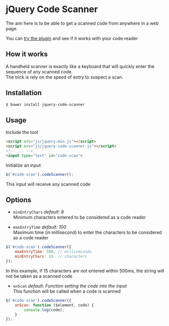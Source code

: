 # jQuery Code Scanner

The aim here is to be able to get a scanned code from anywhere in a web page.

You can [try the plugin](https://cscan.gprod.net) and see if it works with your code reader

## How it works

A handheld scanner is exactly like a keyboard that will quickly enter the sequence of any scanned code.  
The trick is rely on the speed of entry to suspect a scan.  

## Installation

```bash
$ bower install jquery-code-scanner
```

## Usage

Include the tool

```html
<script src="js/jquery.min.js"></script>
<script src="js/jquery-code-scanner.js"></script>
<!-- ... -->
<input type="text" id="code-scan">
```

Initialize an input

```javascript
$('#code-scan').codeScanner();
```

This input will receive any scanned code

## Options

* `minEntryChars` _default: 8_  
Minimum characters entered to be considered as a code reader

* `maxEntryTime` _default: 100_  
Maximum time (in millisecond) to enter the characters to be considered as a code reader

```javascript
$('#code-scan').codeScanner({
    maxEntryTime: 500, // milliseconds
    minEntryChars: 15  // characters
});
```

In this example, if 15 characters are not entered within 500ms, the string will not be taken as a scanned code

* `onScan` _default: Function setting the code into the input_  
This function will be called when a code is scanned

```javascript
$('#code-scan').codeScanner({
    onScan: function ($element, code) {
        console.log(code);
    }
});
```
